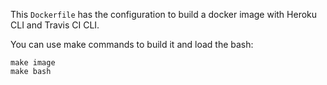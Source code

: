 This `Dockerfile` has the configuration to build a docker image with Heroku CLI and Travis CI CLI.

You can use make commands to build it and load the bash:

```
make image
make bash
```
